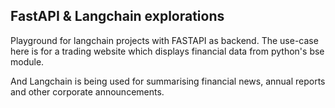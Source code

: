 ## FastAPI & Langchain explorations

Playground for langchain projects with FASTAPI as backend. The use-case here is for a trading website which displays financial data from python's bse module.

And Langchain is being used for summarising financial news, annual reports and other corporate announcements.

